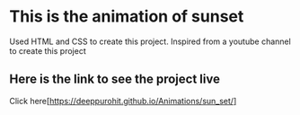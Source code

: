 # This is the animation of sunset
  Used HTML and CSS to create this project. 
  Inspired from a youtube channel to create this project
## Here is the link to see the project live
Click here[https://deeppurohit.github.io/Animations/sun_set/]
